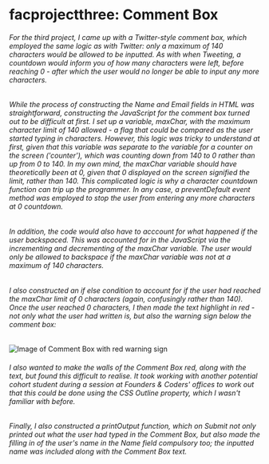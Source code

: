 # facprojectthree: Comment Box
###### For the third project, I came up with a Twitter-style comment box, which employed the same logic as with Twitter: only a maximum of 140 characters would be allowed to be inputted. As with when Tweeting, a countdown would inform you of how many characters were left, before reaching 0 - after which the user would no longer be able to input any more characters. 
###### While the process of constructing the Name and Email fields in HTML was straightforward, constructing the JavaScript for the comment box turned out to be difficult at first. I set up a variable, maxChar, with the maximum character limit of 140 allowed - a flag that could be compared as the user started typing in characters. However, this logic was tricky to understand at first, given that this variable was separate to the variable for a counter on the screen ('counter'), which was counting down from 140 to 0 rather than up from 0 to 140. In my own mind, the maxChar variable should have theoretically been at 0, given that 0 displayed on the screen signified the limit, rather than 140. This complicated logic is why a character countdown function can trip up the programmer. In any case, a preventDefault event method was employed to stop the user from entering any more characters at 0 countdown.
###### In addition, the code would also have to acccount for what happened if the user backspaced. This was accounted for in the JavaScript via the incrementing and decrementing of the maxChar variable. The user would only be allowed to backspace if the maxChar variable was not at a maximum of 140 characters.
###### I also constructed an if else condition to account for if the user had reached the maxChar limit of 0 characters (again, confusingly rather than 140). Once the user reached 0 characters, I then made the text highlight in red - not only what the user had written is, but also the warning sign below the comment box:
![Image of Comment Box with red warning sign](https://dominicsimpson.github.io/facprojectthree/images/screenshot2.jpg)
###### I also wanted to make the walls of the Comment Box red, along with the text, but found this difficult to realise. It took working with another potential cohort student during a session at Founders & Coders' offices to work out that this could be done using the CSS Outline property, which I wasn't familiar with before. 
###### Finally, I also constructed a printOutput function, which on Submit not only printed out what the user had typed in the Comment Box, but also made the filling in of the user's name in the Name field compulsory too; the inputted name was included along with the Comment Box text.









              
    

        
          
